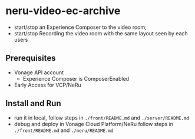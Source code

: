 # neru-video-ec-archive

- start/stop an Experience Composer to the video room;
- start/stop Recording the video room with the same layout seen by each users


## Prerequisites
- Vonage API account 
    - Experience Composer is ComposerEnabled
- Early Access for VCP/NeRu


## Install and Run
- run it in local, follow steps in `./front/README.md` and `./server/README.md` 
- debug and deploy in Vonage Cloud Platform/NeRu follow steps in `./front/README.md` and `./neru/README.md` 


<!-- ![A sample app with Vonage API](./sample-app-screenshot.png?raw=true "sample app with Vonage API") -->

